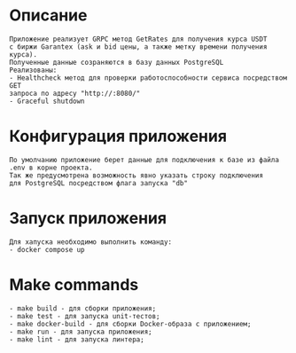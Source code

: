 # Описание
    Приложение реализует GRPC метод GetRates для получения курса USDT 
    с биржи Garantex (ask и bid цены, а также метку времени получения курса).
    Полученные данные созраняются в базу данных PostgreSQL
    Реализованы:
    - Healthcheck метод для проверки работоспособности сервиса посредством GET
    запроса по адресу "http://:8080/"
    - Graceful shutdown

# Конфигурация приложения
    По умолчанию приложение берет данные для подключения к базе из файла .env в корне проекта.
    Так же предусмотрена возможность явно указать строку подключения 
    для PostgreSQL посредством флага запуска "db"

# Запуск приложения
    Для хапуска необходимо выполнить команду:
    - docker compose up

# Make commands
    - make build - для сборки приложения;
    - make test - для запуска unit-тестов;
    - make docker-build - для сборки Docker-образа с приложением;
    - make run - для запуска приложения;
    - make lint - для запуска линтера;

